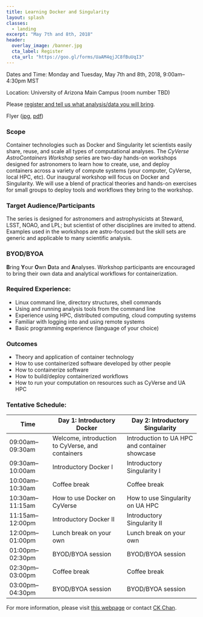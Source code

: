 ```yaml
---
title: Learning Docker and Singularity
layout: splash
classes:
  - landing
excerpt: "May 7th and 8th, 2018"
header:
  overlay_image: /banner.jpg
  cta_label: Register
  cta_url: "https://goo.gl/forms/UaAM4qjJC8fBuUqI3"
---
```


Dates and Time: Monday and Tuesday, May 7th and 8th, 2018, 9:00am–4:30pm MST

Location: University of Arizona Main Campus (room number TBD)

Please [register and tell us what analysis/data you will bring](https://goo.gl/forms/UaAM4qjJC8fBuUqI3).

Flyer ([jpg](flyer.jpg), [pdf](flyer.pdf))

### Scope

Container technologies such as Docker and Singularity let scientists easily share, reuse, and scale all types of computational analyses.  The *CyVerse AstroContainers Workshop* series are two-day hands-on workshops designed for astronomers to learn how to create, use, and deploy containers across a variety of compute systems (your computer, CyVerse, local HPC, etc).  Our inaugural workshop will focus on Docker and Singularity.  We will use a blend of practical theories and hands-on exercises for small groups to deploy tools and workflows they bring to the workshop.

### Target Audience/Participants

The series is designed for astronomers and astrophysicists at Steward, LSST, NOAO, and LPL; but scientist of other disciplines are invited to attend.  Examples used in the workshops are astro-focused but the skill sets are generic and applicable to many scientific analysis.

### BYOD/BYOA

**B**ring **Y**our **O**wn **D**ata and **A**nalyses.  Workshop participants are encouraged to bring their own data and analytical workflows for containerization.

### Required Experience:

- Linux command line, directory structures, shell commands
- Using and running analysis tools from the command line
- Experience using HPC, distributed computing, cloud computing systems
- Familiar with logging into and using remote systems
- Basic programming experience (language of your choice)

### Outcomes

- Theory and application of container technology
- How to use containerized software developed by other people
- How to containerize software
- How to build/deploy containerized workflows
- How to run your computation on resources such as CyVerse and UA HPC

### Tentative Schedule:

Time            | Day 1: Introductory Docker                       | Day 2: Introductory Singularity
--------------- | ------------------------------------------------ | ---------------------------------------------
09:00am–09:30am | Welcome, introduction to CyVerse, and containers | Introduction to UA HPC and container showcase
09:30am–10:00am | Introductory Docker I				   | Introductory Singularity I
10:00am–10:30am | Coffee break					   | Coffee break
10:30am–11:15am | How to use Docker on CyVerse			   | How to use Singularity on UA HPC
11:15am–12:00pm | Introductory Docker II			   | Introductory Singularity II
12:00pm–01:00pm | Lunch break on your own			   | Lunch break on your own
01:00pm–02:30pm | BYOD/BYOA session				   | BYOD/BYOA session
02:30pm–03:00pm | Coffee break					   | Coffee break
03:00pm–04:30pm | BYOD/BYOA session				   | BYOD/BYOA session

For more information, please visit [this webpage](https://astrocontainers.github.io/2018-05-workshop) or contact [CK Chan](mailto:chanc@email.arizona.edu).
